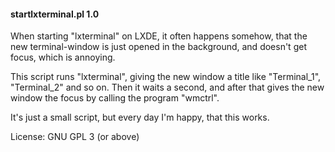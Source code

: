 #### startlxterminal.pl 1.0

When starting "lxterminal" on LXDE, it often happens somehow, that the new terminal-window is just opened in the background, and doesn't get focus, which is annoying.

This script runs "lxterminal", giving the new window a title like "Terminal_1", "Terminal_2" and so on. Then it waits a second, and after that gives the new window the focus by calling the program "wmctrl".

It's just a small script, but every day I'm happy, that this works.

License: GNU GPL 3 (or above)
